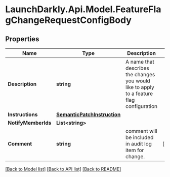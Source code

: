 # LaunchDarkly.Api.Model.FeatureFlagChangeRequestConfigBody
## Properties

Name | Type | Description | Notes
------------ | ------------- | ------------- | -------------
**Description** | **string** | A name that describes the changes you would like to apply to a feature flag configuration | 
**Instructions** | [**SemanticPatchInstruction**](SemanticPatchInstruction.md) |  | 
**NotifyMemberIds** | **List&lt;string&gt;** |  | 
**Comment** | **string** | comment will be included in audit log item for change. | [optional] 

[[Back to Model list]](../README.md#documentation-for-models) [[Back to API list]](../README.md#documentation-for-api-endpoints) [[Back to README]](../README.md)

